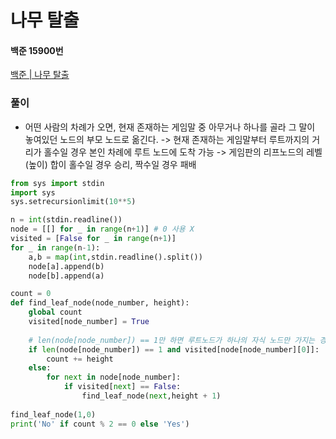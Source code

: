 # 나무 탈출
#### 백준 15900번
[백준 | 나무 탈출](https://www.acmicpc.net/problem/15900)
### 풀이
+ 어떤 사람의 차례가 오면, 현재 존재하는 게임말 중 아무거나 하나를 골라 그 말이 놓여있던 노드의 부모 노드로 옮긴다.
  -> 현재 존재하는 게임말부터 루트까지의 거리가 홀수일 경우 본인 차례에 루트 노드에 도착 가능
  -> 게임판의 리프노드의 레벨(높이) 합이 홀수일 경우 승리, 짝수일 경우 패배
```python
from sys import stdin
import sys
sys.setrecursionlimit(10**5)

n = int(stdin.readline()) 
node = [[] for _ in range(n+1)] # 0 사용 X
visited = [False for _ in range(n+1)]
for _ in range(n-1):
    a,b = map(int,stdin.readline().split())
    node[a].append(b)
    node[b].append(a)

count = 0
def find_leaf_node(node_number, height):
    global count
    visited[node_number] = True
    
    # len(node[node_number]) == 1만 하면 루트노드가 하나의 자식 노드만 가지는 경우에서 걸리므로 visited 확인해줘야 함
    if len(node[node_number]) == 1 and visited[node[node_number][0]]:
        count += height
    else:
        for next in node[node_number]:
            if visited[next] == False:
                find_leaf_node(next,height + 1)
                
find_leaf_node(1,0)
print('No' if count % 2 == 0 else 'Yes')
```
